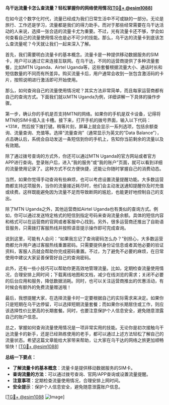 **乌干达流量卡怎么查流量？轻松掌握你的网络使用情况[[TG💪+ @esim1088](https://t.me/s/esim1088)]**

在如今这个数字化时代，流量已经成为我们日常生活中不可或缺的一部分。无论是旅行、工作还是学习，流量都是我们的得力助手。而对于那些经常需要在乌干达活动的人来说，选择一张合适的流量卡尤为重要。不过，光有流量卡还不够，学会如何查看自己的流量使用情况也是必不可少的技能。那么，乌干达的流量卡到底该怎么查流量呢？今天就让我们一起来深入了解。

首先，我们需要明白流量卡的基本概念。流量卡是一种提供移动数据服务的SIM卡，用户可以通过它来连接互联网。在乌干达，不同的运营商提供了多种流量套餐，比如MTN Uganda、Airtel Uganda等，这些套餐根据流量大小、通话时长和短信数量的不同而有所差异。购买流量卡后，用户通常会收到一张包含激活码的卡片，按照说明进行激活即可开始使用。

那么，如何查询自己的流量使用情况呢？其实方法非常简单，而且每家运营商都有自己的查询方式。下面我们就以MTN Uganda为例，详细讲解一下具体的操作步骤。

第一步，确认你的手机是否支持MTN的网络。如果你的手机是双卡设备，记得将MTN的SIM卡插入主卡槽。接下来，打开手机的拨号界面，输入以下代码：*131#，然后按下拨打键。稍等片刻，屏幕上就会显示一系列选项，包括余额查询、流量查询、充值等。选择“流量查询”（通常显示为英文的“Data Balance”），点击确认后，系统会自动发送一条短信到你的手机上，告知你当前剩余的流量以及有效期。

除了通过拨号查询的方式外，你还可以通过MTN Uganda的官方网站或者官方APP进行查询。登录账户后，进入“我的服务”或“我的账户”页面，就可以看到详细的流量使用记录了。这种方式不仅方便快捷，还能让你随时掌握自己的消费动态。

当然，如果你觉得手动查询有些麻烦，也可以考虑设置流量提醒功能。大多数运营商都支持这项服务，当你的流量接近耗尽时，他们会主动发送通知提醒你及时充值或续费。这样既能避免因为流量不足而导致断网的尴尬，也能更好地控制自己的支出。

除了MTN Uganda之外，其他运营商如Airtel Uganda也有类似的查询方式。例如，你可以通过发送特定格式的短信到指定号码来查询流量余额。具体的短信内容和格式可以在运营商的官网或者客服中心找到。另外，很多运营商还推出了自助语音服务，只需拨打客服热线并按照语音提示操作即可完成查询。

说到这里，可能有人会问：“如果我忘记了查询密码怎么办？”别担心，大多数运营商都允许用户通过客服热线重置密码。只需要提供身份证信息或者其他必要的验证资料，客服人员就会帮助你完成密码重置。不过，为了避免不必要的麻烦，在日常使用中建议大家妥善保管好自己的查询密码。

此外，还有一些小技巧可以帮助你更高效地管理流量。比如，定期检查流量使用情况，合理安排上网时间；下载离线地图和文档，减少在线浏览的需求；关闭不必要的后台应用和服务，降低数据消耗。同时，也可以关注运营商推出的优惠活动，有时候会有额外的免费流量赠送哦！

最后，我想提醒大家，在选择流量卡时一定要根据自己的实际需求来决定。如果你只是短期在乌干达停留，可以选择短期流量套餐；而如果你长期居住或工作，则应该选择性价比更高的长期套餐。同时，也要注意保护个人信息安全，避免随意泄露自己的账户信息。

总之，掌握如何查询流量使用情况是一项非常实用的技能。无论你是初次接触乌干达流量卡的新手，还是已经熟练使用的老手，都可以通过上述方法轻松了解自己的流量状态。希望这篇文章能给大家带来帮助，让大家在乌干达的网络之旅更加顺畅愉快！[[TG💪+ @esim1088](https://t.me/s/esim1088)]

**总结一下要点：**
- **了解流量卡的基本概念**：流量卡是提供移动数据服务的SIM卡。
- **查询流量的方法**：可以通过拨号查询、官网/APP查询或设置流量提醒。
- **注意事项**：定期检查流量使用情况，合理安排上网时间。
- **安全提示**：保护个人信息安全，避免随意泄露账户信息。

[[TG💪+ @esim1088](https://t.me/s/esim1088) ![Image](https://i.postimg.cc/4NQfJmqS/Snipaste-2025-05-13-00-14-12.png)]